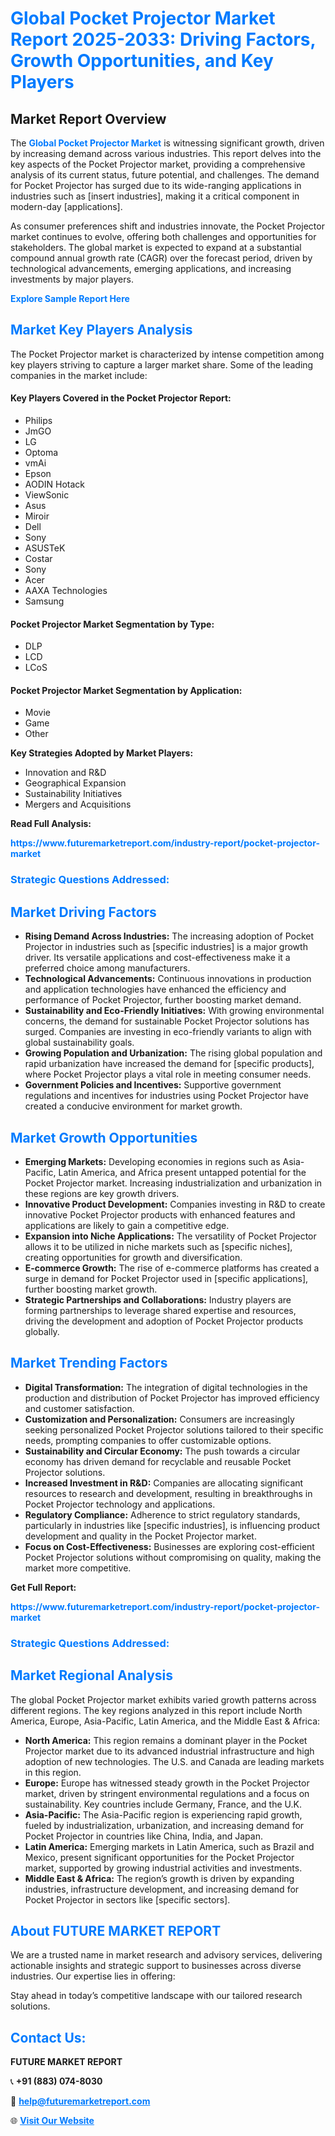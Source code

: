 <h1 style="color: #007BFF;">Global Pocket Projector Market Report 2025-2033: Driving Factors, Growth Opportunities, and Key Players</h1>

<section id="overview">
<h2>Market Report Overview</h2>
<p>The <a href="https://www.futuremarketreport.com/industry-report/pocket-projector-market" style="color: #007BFF; text-decoration: none;"><strong>Global Pocket Projector Market</strong></a> is witnessing significant growth, driven by increasing demand across various industries. This report delves into the key aspects of the Pocket Projector market, providing a comprehensive analysis of its current status, future potential, and challenges. The demand for Pocket Projector has surged due to its wide-ranging applications in industries such as [insert industries], making it a critical component in modern-day [applications].</p>
<p>As consumer preferences shift and industries innovate, the Pocket Projector market continues to evolve, offering both challenges and opportunities for stakeholders. The global market is expected to expand at a substantial compound annual growth rate (CAGR) over the forecast period, driven by technological advancements, emerging applications, and increasing investments by major players.</p>
</section>

<section id="overview">
<p><a href="https://www.futuremarketreport.com/request-sample/reportId=115756" style="color: #007BFF; text-decoration: none;"><strong>Explore Sample Report Here</strong></a></p>
</section>

<section id="key-players">
<h2 style="color: #007BFF;">Market Key Players Analysis</h2>
<p>The Pocket Projector market is characterized by intense competition among key players striving to capture a larger market share. Some of the leading companies in the market include:</p>
<h4>Key Players Covered in the Pocket Projector Report:</h4>
<ul><li>Philips</li><li>JmGO</li><li>LG</li><li>Optoma</li><li>vmAi</li><li>Epson</li><li>AODIN Hotack</li><li>ViewSonic</li><li>Asus</li><li>Miroir</li><li>Dell</li><li>Sony</li><li>ASUSTeK</li><li>Costar</li><li>Sony</li><li>Acer</li><li>AAXA Technologies</li><li>Samsung</li></ul>
<h4>Pocket Projector Market Segmentation by Type:</h4>
<ul><li>DLP</li><li>LCD</li><li>LCoS</li></ul>

<h4>Pocket Projector Market Segmentation by Application:</h4>
<ul><li>Movie</li><li>Game</li><li>Other</li></ul>
<p><strong>Key Strategies Adopted by Market Players:</strong></p>
<ul>
<li>Innovation and R&D</li>
<li>Geographical Expansion</li>
<li>Sustainability Initiatives</li>
<li>Mergers and Acquisitions</li>
</ul>
</section>

<section>
<p><strong>Read Full Analysis: </strong></p><a href="https://www.futuremarketreport.com/industry-report/pocket-projector-market" style="color: #007BFF; text-decoration: none;"><strong>https://www.futuremarketreport.com/industry-report/pocket-projector-market</strong></a>
<h3 style="color: #007BFF;">Strategic Questions Addressed:</h3>
</section>

<section id="driving-factors">
<h2 style="color: #007BFF;">Market Driving Factors</h2>
<ul>
<li><strong>Rising Demand Across Industries:</strong> The increasing adoption of Pocket Projector in industries such as [specific industries] is a major growth driver. Its versatile applications and cost-effectiveness make it a preferred choice among manufacturers.</li>
<li><strong>Technological Advancements:</strong> Continuous innovations in production and application technologies have enhanced the efficiency and performance of Pocket Projector, further boosting market demand.</li>
<li><strong>Sustainability and Eco-Friendly Initiatives:</strong> With growing environmental concerns, the demand for sustainable Pocket Projector solutions has surged. Companies are investing in eco-friendly variants to align with global sustainability goals.</li>
<li><strong>Growing Population and Urbanization:</strong> The rising global population and rapid urbanization have increased the demand for [specific products], where Pocket Projector plays a vital role in meeting consumer needs.</li>
<li><strong>Government Policies and Incentives:</strong> Supportive government regulations and incentives for industries using Pocket Projector have created a conducive environment for market growth.</li>
</ul>
</section>

<section id="growth-opportunities">
<h2 style="color: #007BFF;">Market Growth Opportunities</h2>
<ul>
<li><strong>Emerging Markets:</strong> Developing economies in regions such as Asia-Pacific, Latin America, and Africa present untapped potential for the Pocket Projector market. Increasing industrialization and urbanization in these regions are key growth drivers.</li>
<li><strong>Innovative Product Development:</strong> Companies investing in R&D to create innovative Pocket Projector products with enhanced features and applications are likely to gain a competitive edge.</li>
<li><strong>Expansion into Niche Applications:</strong> The versatility of Pocket Projector allows it to be utilized in niche markets such as [specific niches], creating opportunities for growth and diversification.</li>
<li><strong>E-commerce Growth:</strong> The rise of e-commerce platforms has created a surge in demand for Pocket Projector used in [specific applications], further boosting market growth.</li>
<li><strong>Strategic Partnerships and Collaborations:</strong> Industry players are forming partnerships to leverage shared expertise and resources, driving the development and adoption of Pocket Projector products globally.</li>
</ul>
</section>

<section id="trending-factors">
<h2 style="color: #007BFF;">Market Trending Factors</h2>
<ul>
<li><strong>Digital Transformation:</strong> The integration of digital technologies in the production and distribution of Pocket Projector has improved efficiency and customer satisfaction.</li>
<li><strong>Customization and Personalization:</strong> Consumers are increasingly seeking personalized Pocket Projector solutions tailored to their specific needs, prompting companies to offer customizable options.</li>
<li><strong>Sustainability and Circular Economy:</strong> The push towards a circular economy has driven demand for recyclable and reusable Pocket Projector solutions.</li>
<li><strong>Increased Investment in R&D:</strong> Companies are allocating significant resources to research and development, resulting in breakthroughs in Pocket Projector technology and applications.</li>
<li><strong>Regulatory Compliance:</strong> Adherence to strict regulatory standards, particularly in industries like [specific industries], is influencing product development and quality in the Pocket Projector market.</li>
<li><strong>Focus on Cost-Effectiveness:</strong> Businesses are exploring cost-efficient Pocket Projector solutions without compromising on quality, making the market more competitive.</li>
</ul>
</section>

<section>
<p><strong>Get Full Report: </strong></p><a href="https://www.futuremarketreport.com/industry-report/pocket-projector-market" style="color: #007BFF; text-decoration: none;"><strong>https://www.futuremarketreport.com/industry-report/pocket-projector-market</strong></a>
<h3 style="color: #007BFF;">Strategic Questions Addressed:</h3>
</section>


<section id="regional-analysis">
<h2 style="color: #007BFF;">Market Regional Analysis</h2>
<p>The global Pocket Projector market exhibits varied growth patterns across different regions. The key regions analyzed in this report include North America, Europe, Asia-Pacific, Latin America, and the Middle East & Africa:</p>
<ul>
<li><strong>North America:</strong> This region remains a dominant player in the Pocket Projector market due to its advanced industrial infrastructure and high adoption of new technologies. The U.S. and Canada are leading markets in this region.</li>
<li><strong>Europe:</strong> Europe has witnessed steady growth in the Pocket Projector market, driven by stringent environmental regulations and a focus on sustainability. Key countries include Germany, France, and the U.K.</li>
<li><strong>Asia-Pacific:</strong> The Asia-Pacific region is experiencing rapid growth, fueled by industrialization, urbanization, and increasing demand for Pocket Projector in countries like China, India, and Japan.</li>
<li><strong>Latin America:</strong> Emerging markets in Latin America, such as Brazil and Mexico, present significant opportunities for the Pocket Projector market, supported by growing industrial activities and investments.</li>
<li><strong>Middle East & Africa:</strong> The region’s growth is driven by expanding industries, infrastructure development, and increasing demand for Pocket Projector in sectors like [specific sectors].</li>
</ul>
</section>

<footer>
<h2 style="color: #007BFF;">About FUTURE MARKET REPORT</h2>
<p>We are a trusted name in market research and advisory services, delivering actionable insights and strategic support to businesses across diverse industries. Our expertise lies in offering:</p>

<p>Stay ahead in today’s competitive landscape with our tailored research solutions.</p>

<h2 style="color: #007BFF;">Contact Us:</h2>
<p><strong>FUTURE MARKET REPORT</strong></p>
<p>📞 <strong>+91 (883) 074-8030</strong></p>
<p>📧 <strong><a href="mailto:help@futuremarketreport.com" style="color: #007BFF;">help@futuremarketreport.com</a></strong></p>
<p>🌐 <strong><a href="https://www.futuremarketreport.com/" style="color: #007BFF;">Visit Our Website</a></strong></p>
</footer>